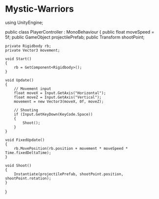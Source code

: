 # Mystic-Warriors
using UnityEngine;

public class PlayerController : MonoBehaviour
{
    public float moveSpeed = 5f;
    public GameObject projectilePrefab;
    public Transform shootPoint;

    private Rigidbody rb;
    private Vector3 movement;

    void Start()
    {
        rb = GetComponent<Rigidbody>();
    }

    void Update()
    {
        // Movement input
        float moveX = Input.GetAxis("Horizontal");
        float moveZ = Input.GetAxis("Vertical");
        movement = new Vector3(moveX, 0f, moveZ);

        // Shooting
        if (Input.GetKeyDown(KeyCode.Space))
        {
            Shoot();
        }
    }

    void FixedUpdate()
    {
        rb.MovePosition(rb.position + movement * moveSpeed * Time.fixedDeltaTime);
    }

    void Shoot()
    {
        Instantiate(projectilePrefab, shootPoint.position, shootPoint.rotation);
    }
}
